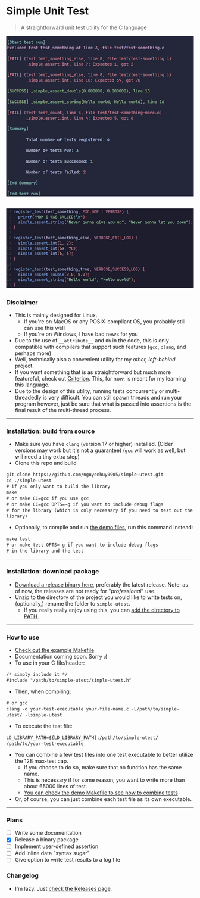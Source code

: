 # Simple Unit Test
> A straightforward unit test utility for the C language

![Output demo](./doc/img/output-demo.jpg)

![Syntax demo](./doc/img/testfile-demo.jpg)
---
### Disclaimer
- This is mainly designed for Linux.
    - If you're on MacOS or any POSIX-compliant OS, you probably still can use this well
    - If you're on Windows, I have bad news for you
- Due to the use of `__attribute__` and `0b` in the code, this is only compatible with compilers that support such features (`gcc`, `clang`, and perhaps more)
- Well, technically also a convenient utility for my _other, left-behind_ project.
- If you want something that is as straightforward but much more featureful, check out [Criterion](https://github.com/Snaipe/Criterion). This, for now, is meant for my learning this language.
- Due to the design of this utility, running tests concurrently or multi-threadedly is very difficult. You can still spawn threads and run your program however, just be sure that what is passed into assertions is the final result of the multi-thread process.
---
### Installation: build from source
- Make sure you have `clang` (version 17 or higher) installed. (Older versions may work but it's not a guarantee) (`gcc` will work as well, but will need a tiny extra step)
- Clone this repo and build
```
git clone https://github.com/nguyenhuy0905/simple-utest.git
cd ./simple-utest
# if you only want to build the library
make 
# or make CC=gcc if you use gcc
# or make CC=gcc OPTS=-g if you want to include debug flags 
# for the library (which is only necessary if you need to test out the library)
```
- Optionally, to compile and run [the demo files](./test/), run this command instead:
```
make test
# or make test OPTS=-g if you want to include debug flags 
# in the library and the test
```
---
### Installation: download package
- [Download a release binary here](https://github.com/nguyenhuy0905/simple-utest/releases), preferably the latest release. Note: as of now, the releases are not ready for "_professional_" use.
- Unzip to the directory of the project you would like to write tests on, (optionally,) rename the folder to `simple-utest`.
    - If you really really enjoy using this, you can [add the directory to PATH](https://phoenixnap.com/kb/linux-add-to-path).
---
### How to use
- [Check out the example Makefile](./Maketest.example.mk)
- Documentation coming soon. Sorry :(
- To use in your C file/header:
```
/* simply include it */
#include "/path/to/simple-utest/simple-utest.h"
```
- Then, when compiling:
```
# or gcc
clang -o your-test-executable your-file-name.c -L/path/to/simple-utest/ -lsimple-utest
```
- To execute the test file:
```
LD_LIBRARY_PATH=${LD_LIBRARY_PATH}:/path/to/simple-utest/ /path/to/your-test-executable
```
- You can combine a few test files into one test executable to better utilize the 128 max-test cap.
    - If you choose to do so, make sure that no function has the same name.
    - This is necessary if for some reason, you want to write more than about 65000 lines of test.
    - [You can check the demo Makefile to see how to combine tests](./Maketest.example.mk)
- Or, of course, you can just combine each test file as its own executable.
---
### Plans
- [ ] Write some documentation
- [x] Release a binary package
- [ ] Implement user-defined assertion
- [ ] Add inline data "syntax sugar"
- [ ] Give option to write test results to a log file
### Changelog
- I'm lazy. Just [check the Releases page](https://github.com/nguyenhuy0905/simple-utest/releases).
